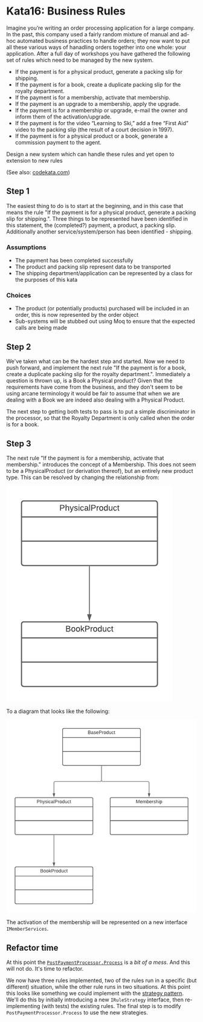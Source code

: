 # Kata16: Business Rules

Imagine you’re writing an order processing application for a large company. In the past, this company used a fairly random mixture of manual and ad-hoc automated business practices to handle orders; they now want to put all these various ways of hanadling orders together into one whole: your application. After a full day of workshops you have gathered the following set of rules which need to be managed by the new system.

* If the payment is for a physical product, generate a packing slip for shipping.
* If the payment is for a book, create a duplicate packing slip for the royalty department.
* If the payment is for a membership, activate that membership.
* If the payment is an upgrade to a membership, apply the upgrade.
* If the payment is for a membership or upgrade, e-mail the owner and inform them of the activation/upgrade.
* If the payment is for the video “Learning to Ski,” add a free “First Aid” video to the packing slip (the result of a court decision in 1997).
* If the payment is for a physical product or a book, generate a commission payment to the agent.

Design a new system which can handle these rules and yet open to extension to new rules

(See also: [codekata.com](http://codekata.com/kata/kata16-business-rules/))

## Step 1

The easiest thing to do is to start at the beginning, and in this case that means the rule "If the payment is for a physical product, generate a packing slip for shipping.". Three things to be represented have been identified in this statement, the (completed?) payment, a product, a packing slip. Additionally another service/system/person has been identified - shipping.

### Assumptions

* The payment has been completed successfully
* The product and packing slip represent data to be transported
* The shipping department/application can be represented by a class for the purposes of this kata

### Choices

* The product (or potentially products) purchased will be included in an order, this is now represented by the order object
* Sub-systems will be stubbed out using Moq to ensure that the expected calls are being made

## Step 2

We've taken what can be the hardest step and started. Now we need to push forward, and implement the next rule "If the payment is for a book, create a duplicate packing slip for the royalty department.". Immediately a question is thrown up, is a Book a Physical product? Given that the requirements have come from the business, and they don't seem to be using arcane terminology it would be fair to assume that when we are dealing with a Book we are indeed also dealing with a Physical Product.

The next step to getting both tests to pass is to put a simple discriminator in the processor, so that the Royalty Department is only called when the order is for a book.

## Step 3

The next rule "If the payment is for a membership, activate that membership." introduces the concept of a Membership. This does not seem to be a PhysicalProduct (or derivation thereof), but an entirely new product type. This can be resolved by changing the relationship from:

![Product class relationship](/media/product-model-1.png)

To a diagram that looks like the following:

![New product class relationship](/media/product-model-2.png)

The activation of the membership will be represented on a new interface `IMemberServices`.

## Refactor time

At this point the [`PostPaymentProcessor.Process`](https://github.com/steve-codemunkies/business-rules/blob/c784a9ad8be6371b25bf8234efba489b4ad51519/src/BusinessRules/PostPaymentProcessor.cs#L19-L35) is a _bit of a mess_. And this will not do. It's time to refactor.

We now have three rules implemented, two of the rules run in a specific (but different) situation, while the other rule runs in two situations. At this point this looks like something we could implement with the [strategy pattern](https://www.oodesign.com/strategy-pattern.html). We'll do this by initially introducing a new `IRuleStrategy` interface, then re-implementing (with tests) the existing rules. The final step is to modify `PostPaymentProcessor.Process` to use the new strategies.